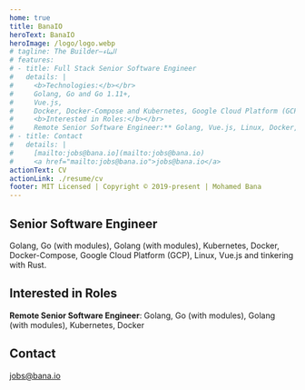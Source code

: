 ```yaml
---
home: true
title: BanaIO
heroText: BanaIO
heroImage: /logo/logo.webp
# tagline: The Builder—البناء
# features:
# - title: Full Stack Senior Software Engineer
#   details: |
#     <b>Technologies:</b></br>
#     Golang, Go and Go 1.11+,
#     Vue.js,
#     Docker, Docker-Compose and Kubernetes, Google Cloud Platform (GCP), Linux and tinkering with Rust.
#     <b>Interested in Roles:</b></br>
#     Remote Senior Software Engineer:** Golang, Vue.js, Linux, Docker, Docker-Compose, Kubernetes, Cloud Computing and tinkering with Rust
# - title: Contact
#   details: |
#     [mailto:jobs@bana.io](mailto:jobs@bana.io)
#     <a href="mailto:jobs@bana.io">jobs@bana.io</a>
actionText: CV
actionLink: ./resume/cv
footer: MIT Licensed | Copyright © 2019-present | Mohamed Bana
---
```


<div class="features">
  <div class="feature">
    <h2>Senior Software Engineer</h2>
    <p>
      Golang, Go (with modules), Golang (with modules), Kubernetes, Docker, Docker-Compose, Google Cloud Platform (GCP), Linux, Vue.js and tinkering with Rust.
    </p>
  </div>
  <div class="feature">
    <h2>Interested in Roles</h2>
    <p><b>Remote Senior Software Engineer</b>: Golang, Go (with modules), Golang (with modules), Kubernetes, Docker</p>
  </div>
  <div class="feature">
    <h2>Contact</h2>
    <p><a href="mailto:jobs@bana.io" target="_blank" rel="noopener noreferrer">jobs@bana.io</a></p>
  </div>
</div>
